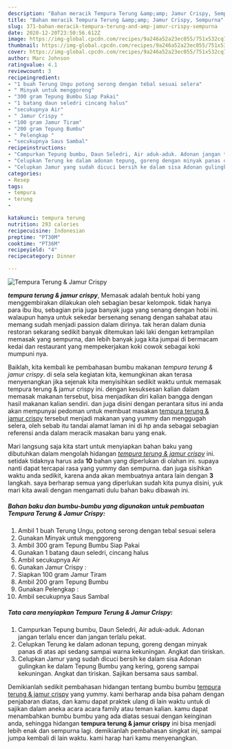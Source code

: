 ```yaml
---
description: "Bahan meracik Tempura Terung &amp;amp; Jamur Crispy, Sempurna"
title: "Bahan meracik Tempura Terung &amp;amp; Jamur Crispy, Sempurna"
slug: 371-bahan-meracik-tempura-terung-and-amp-jamur-crispy-sempurna
date: 2020-12-20T23:50:56.612Z
image: https://img-global.cpcdn.com/recipes/9a246a52a23ec055/751x532cq70/tempura-terung-jamur-crispy-foto-resep-utama.jpg
thumbnail: https://img-global.cpcdn.com/recipes/9a246a52a23ec055/751x532cq70/tempura-terung-jamur-crispy-foto-resep-utama.jpg
cover: https://img-global.cpcdn.com/recipes/9a246a52a23ec055/751x532cq70/tempura-terung-jamur-crispy-foto-resep-utama.jpg
author: Marc Johnson
ratingvalue: 4.1
reviewcount: 3
recipeingredient:
- "1 buah Terung Ungu potong serong dengan tebal sesuai selera"
- " Minyak untuk menggoreng"
- "300 gram Tepung Bumbu Siap Pakai"
- "1 batang daun seledri cincang halus"
- "secukupnya Air"
- " Jamur Crispy "
- "100 gram Jamur Tiram"
- "200 gram Tepung Bumbu"
- " Pelengkap "
- "secukupnya Saus Sambal"
recipeinstructions:
- "Campurkan Tepung bumbu, Daun Seledri, Air aduk-aduk. Adonan jangan terlalu encer dan jangan terlalu pekat."
- "Celupkan Terung ke dalam adonan tepung, goreng dengan minyak panas di atas api sedang sampai warna kekuningan. Angkat dan tiriskan."
- "Celupkan Jamur yang sudah dicuci bersih ke dalam sisa Adonan gulingkan ke dalam Tepung Bumbu yang kering, goreng sampai kekuningan. Angkat dan tiriskan. Sajikan bersama saus sambal."
categories:
- Resep
tags:
- tempura
- terung
- 

katakunci: tempura terung  
nutrition: 293 calories
recipecuisine: Indonesian
preptime: "PT30M"
cooktime: "PT36M"
recipeyield: "4"
recipecategory: Dinner

---
```



![Tempura Terung &amp; Jamur Crispy](https://img-global.cpcdn.com/recipes/9a246a52a23ec055/751x532cq70/tempura-terung-jamur-crispy-foto-resep-utama.jpg)

<b><i>tempura terung &amp; jamur crispy</i></b>, Memasak adalah bentuk hobi yang menggembirakan dilakukan oleh sebagian besar kelompok. tidak hanya para ibu ibu, sebagian pria juga banyak juga yang senang dengan hobi ini. walaupun hanya untuk sekedar bersenang senang dengan sahabat atau memang sudah menjadi passion dalam dirinya. tak heran dalam dunia restoran sekarang sedikit banyak ditemukan laki laki dengan ketrampilan memasak yang sempurna, dan lebih banyak juga kita jumpai di bermacam kedai dan restaurant yang mempekerjakan koki cowok sebagai koki mumpuni nya.



Baiklah, kita kembali ke pembahasan bumbu makanan <i>tempura terung &amp; jamur crispy</i>. di sela sela kegiatan kita, kemungkinan akan terasa menyenangkan jika sejenak kita menyisihkan sedikit waktu untuk memasak tempura terung &amp; jamur crispy ini. dengan kesuksesan kalian dalam memasak makanan tersebut, bisa menjadikan diri kalian bangga dengan hasil makanan kalian sendiri. dan juga disini dengan perantara situs ini anda akan mempunyai pedoman untuk membuat masakan <u>tempura terung &amp; jamur crispy</u> tersebut menjadi makanan yang yummy dan menggugah selera, oleh sebab itu tandai alamat laman ini di hp anda sebagai sebagian referensi anda dalam meracik masakan baru yang enak.


Mari langsung saja kita start untuk menyiapkan bahan baku yang dibutuhkan dalam mengolah hidangan <u><i>tempura terung &amp; jamur crispy</i></u> ini. setidak tidaknya harus ada <b>10</b> bahan yang diperlukan di olahan ini. supaya nanti dapat tercapai rasa yang yummy dan sempurna. dan juga sisihkan waktu anda sedikit, karena anda akan membuatnya antara lain dengan <b>3</b> langkah. saya berharap semua yang diperlukan sudah kita punya disini, yuk mari kita awali dengan mengamati dulu bahan baku dibawah ini.

<!--inarticleads1-->

##### Bahan baku dan bumbu-bumbu yang digunakan untuk pembuatan Tempura Terung &amp; Jamur Crispy:

1. Ambil 1 buah Terung Ungu, potong serong dengan tebal sesuai selera
1. Gunakan  Minyak untuk menggoreng
1. Ambil 300 gram Tepung Bumbu Siap Pakai
1. Gunakan 1 batang daun seledri, cincang halus
1. Ambil secukupnya Air
1. Gunakan  Jamur Crispy :
1. Siapkan 100 gram Jamur Tiram
1. Ambil 200 gram Tepung Bumbu
1. Gunakan  Pelengkap :
1. Ambil secukupnya Saus Sambal




<!--inarticleads2-->

##### Tata cara menyiapkan Tempura Terung &amp; Jamur Crispy:

1. Campurkan Tepung bumbu, Daun Seledri, Air aduk-aduk. Adonan jangan terlalu encer dan jangan terlalu pekat.
1. Celupkan Terung ke dalam adonan tepung, goreng dengan minyak panas di atas api sedang sampai warna kekuningan. Angkat dan tiriskan.
1. Celupkan Jamur yang sudah dicuci bersih ke dalam sisa Adonan gulingkan ke dalam Tepung Bumbu yang kering, goreng sampai kekuningan. Angkat dan tiriskan. Sajikan bersama saus sambal.




Demikianlah sedikit pembahasan hidangan tentang bumbu bumbu <u>tempura terung &amp; jamur crispy</u> yang yummy. kami berharap anda bisa paham dengan penjabaran diatas, dan kamu dapat praktek ulang di lain waktu untuk di sajikan dalam aneka acara acara family atau teman kalian. kamu dapat menambahkan bumbu bumbu yang ada diatas sesuai dengan keinginan anda, sehingga hidangan <b>tempura terung &amp; jamur crispy</b> ini bisa menjadi lebih enak dan sempurna lagi. demikianlah pembahasan singkat ini, sampai jumpa kembali di lain waktu. kami harap hari kamu menyenangkan.

